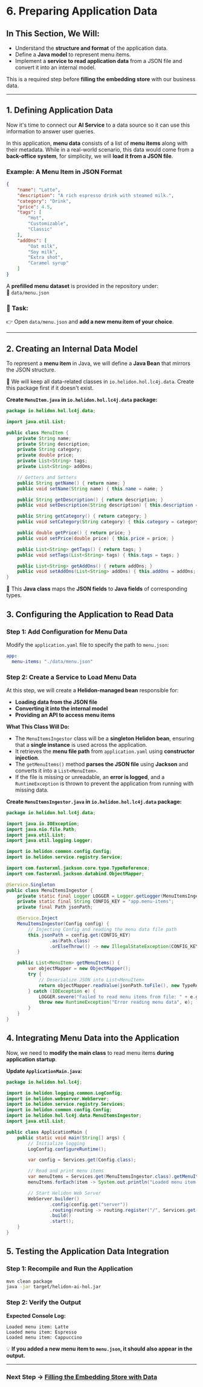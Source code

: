 # 6. Preparing Application Data

## In This Section, We Will:

- Understand the **structure and format** of the application data.
- Define a **Java model** to represent menu items.
- Implement a **service to read application data** from a JSON file and convert it into an internal model.

This is a required step before **filling the embedding store** with our business data.

---

## 1. Defining Application Data

Now it's time to connect our **AI Service** to a data source so it can use this information to answer user queries.

In this application, **menu data** consists of a list of **menu items** along with their metadata. While in a real-world scenario, this data would come from a **back-office system**, for simplicity, we will **load it from a JSON file**.

### Example: A Menu Item in JSON Format

```json
{
    "name": "Latte",
    "description": "A rich espresso drink with steamed milk.",
    "category": "Drink",
    "price": 4.5,
    "tags": [
        "Hot",
        "Customizable",
        "Classic"
    ],
    "addOns": [
        "Oat milk",
        "Soy milk",
        "Extra shot",
        "Caramel syrup"
    ]
}
```

A **prefilled menu dataset** is provided in the repository under:  
📂 `data/menu.json`

### **📝 Task:**
👉 Open `data/menu.json` and **add a new menu item of your choice**.

---

## **2. Creating an Internal Data Model**

To represent a **menu item** in Java, we will define a **Java Bean** that mirrors the JSON structure.

📌 We will keep all data-related classes in `io.helidon.hol.lc4j.data`. Create this package first if it doesn't exist.

**Create `MenuItem.java` in `io.helidon.hol.lc4j.data` package:**

```java
package io.helidon.hol.lc4j.data;

import java.util.List;

public class MenuItem {
    private String name;
    private String description;
    private String category;
    private double price;
    private List<String> tags;
    private List<String> addOns;

    // Getters and Setters
    public String getName() { return name; }
    public void setName(String name) { this.name = name; }

    public String getDescription() { return description; }
    public void setDescription(String description) { this.description = description; }

    public String getCategory() { return category; }
    public void setCategory(String category) { this.category = category; }

    public double getPrice() { return price; }
    public void setPrice(double price) { this.price = price; }

    public List<String> getTags() { return tags; }
    public void setTags(List<String> tags) { this.tags = tags; }

    public List<String> getAddOns() { return addOns; }
    public void setAddOns(List<String> addOns) { this.addOns = addOns; }
}
```

🔹 This **Java class** maps the **JSON fields** to **Java fields** of corresponding types.

## 3. Configuring the Application to Read Data

### Step 1: Add Configuration for Menu Data

Modify the `application.yaml` file to specify the path to `menu.json`:

```yaml
app:
  menu-items: "./data/menu.json"
```

### Step 2: Create a Service to Load Menu Data

At this step, we will create a **Helidon-managed bean** responsible for:

- **Loading data from the JSON file**
- **Converting it into the internal model**
- **Providing an API to access menu items**

**What This Class Will Do:**

- The `MenuItemsIngestor` class will be a **singleton Helidon bean**, ensuring that a **single instance** is used across the application.
- It retrieves the **menu file path** from `application.yaml` using **constructor injection**.
- The `getMenuItems()` method **parses the JSON file** using **Jackson** and converts it into a `List<MenuItem>`.
- If the file is missing or unreadable, an **error is logged**, and a `RuntimeException` is thrown to prevent the application from running with missing data.

**Create `MenuItemsIngestor.java` in `io.helidon.hol.lc4j.data` package:**

```java
package io.helidon.hol.lc4j.data;

import java.io.IOException;
import java.nio.file.Path;
import java.util.List;
import java.util.logging.Logger;

import io.helidon.common.config.Config;
import io.helidon.service.registry.Service;

import com.fasterxml.jackson.core.type.TypeReference;
import com.fasterxml.jackson.databind.ObjectMapper;

@Service.Singleton
public class MenuItemsIngestor {
    private static final Logger LOGGER = Logger.getLogger(MenuItemsIngestor.class.getName());
    private static final String CONFIG_KEY = "app.menu-items";    
    private final Path jsonPath;

    @Service.Inject
    MenuItemsIngestor(Config config) {
        // Injecting Config and reading the menu data file path
        this.jsonPath = config.get(CONFIG_KEY)
                .as(Path.class)
                .orElseThrow(() -> new IllegalStateException(CONFIG_KEY + " is a required configuration key"));
    }

    public List<MenuItem> getMenuItems() {
        var objectMapper = new ObjectMapper();
        try {
            // Deserialize JSON into List<MenuItem>
            return objectMapper.readValue(jsonPath.toFile(), new TypeReference<>() {});
        } catch (IOException e) {
            LOGGER.severe("Failed to read menu items from file: " + e.getMessage());
            throw new RuntimeException("Error reading menu data", e);
        }
    }
}
```

## 4. Integrating Menu Data into the Application

Now, we need to **modify the main class** to read menu items **during application startup**.

**Update `ApplicationMain.java`:**

```java
package io.helidon.hol.lc4j;

import io.helidon.logging.common.LogConfig;
import io.helidon.webserver.WebServer;
import io.helidon.service.registry.Services;
import io.helidon.common.config.Config;
import io.helidon.hol.lc4j.data.MenuItemsIngestor;
import java.util.List;

public class ApplicationMain {
    public static void main(String[] args) {
        // Initialize logging
        LogConfig.configureRuntime();

        var config = Services.get(Config.class);

        // Read and print menu items
        var menuItems = Services.get(MenuItemsIngestor.class).getMenuItems();
        menuItems.forEach(item -> System.out.println("Loaded menu item: " + item.getName()));

        // Start Helidon Web Server
        WebServer.builder()
                .config(config.get("server"))
                .routing(routing -> routing.register("/", Services.get(ChatBotService.class)))
                .build()
                .start();
    }
}
```

## 5. Testing the Application Data Integration

### Step 1: Recompile and Run the Application

```sh
mvn clean package
java -jar target/helidon-ai-hol.jar
```

### Step 2: Verify the Output

**Expected Console Log:**
```
Loaded menu item: Latte
Loaded menu item: Espresso
Loaded menu item: Cappuccino
```

💡 **If you added a new menu item to `menu.json`, it should also appear in the output.**

---

### **Next Step → [Filling the Embedding Store with Data](07_filling_embedding_store.md)**
